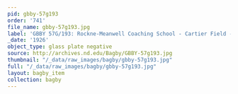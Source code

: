 ```yaml
---
pid: gbby-57g193
order: '741'
file_name: gbby-57g193.jpg
label: 'GBBY 57G/193: Rockne-Meanwell Coaching School - Cartier Field - 1926'
_date: '1926'
object_type: glass plate negative
source: http://archives.nd.edu/Bagby/GBBY-57g193.jpg
thumbnail: "/_data/raw_images/bagby/gbby-57g193.jpg"
full: "/_data/raw_images/bagby/gbby-57g193.jpg"
layout: bagby_item
collection: bagby
---
```

